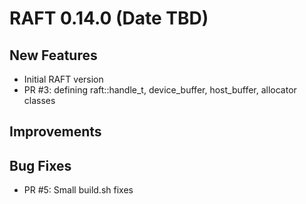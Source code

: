 # RAFT 0.14.0 (Date TBD)


## New Features
- Initial RAFT version
- PR #3: defining raft::handle_t, device_buffer, host_buffer, allocator classes

## Improvements


## Bug Fixes
- PR #5: Small build.sh fixes
